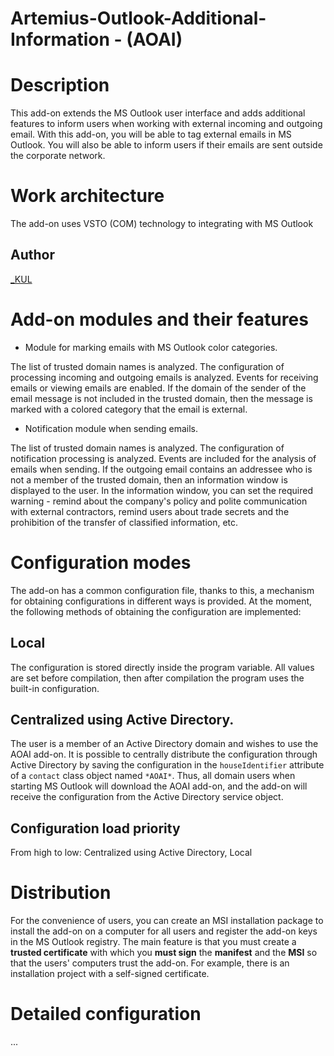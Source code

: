 # Artemius-Outlook-Additional-Information - (AOAI)

# Description

This add-on extends the MS Outlook user interface and adds additional features to inform users when working with external incoming and outgoing email. With this add-on, you will be able to tag external emails in MS Outlook. You will also be able to inform users if their emails are sent outside the corporate network.

# Work architecture

The add-on uses VSTO (COM) technology to integrating with MS Outlook

## Author

[_KUL](https://github.com/isKUL)

# Add-on modules and their features

- Module for marking emails with MS Outlook color categories.

The list of trusted domain names is analyzed. The configuration of processing incoming and outgoing emails is analyzed. Events for receiving emails or viewing emails are enabled. If the domain of the sender of the email message is not included in the trusted domain, then the message is marked with a colored category that the email is external.

- Notification module when sending emails.

The list of trusted domain names is analyzed. The configuration of notification processing is analyzed. Events are included for the analysis of emails when sending. If the outgoing email contains an addressee who is not a member of the trusted domain, then an information window is displayed to the user. In the information window, you can set the required warning - remind about the company's policy and polite communication with external contractors, remind users about trade secrets and the prohibition of the transfer of classified information, etc.
	
# Configuration modes

The add-on has a common configuration file, thanks to this, a mechanism for obtaining configurations in different ways is provided. At the moment, the following methods of obtaining the configuration are implemented:

## Local

The configuration is stored directly inside the program variable. All values are set before compilation, then after compilation the program uses the built-in configuration.

## Centralized using Active Directory.

The user is a member of an Active Directory domain and wishes to use the AOAI add-on. It is possible to centrally distribute the configuration through Active Directory by saving the configuration in the `houseIdentifier` attribute of a `contact` class object named `*AOAI*`. Thus, all domain users when starting MS Outlook will download the AOAI add-on, and the add-on will receive the configuration from the Active Directory service object.

## Configuration load priority

From high to low: Centralized using Active Directory, Local

# Distribution

For the convenience of users, you can create an MSI installation package to install the add-on on a computer for all users and register the add-on keys in the MS Outlook registry. The main feature is that you must create a **trusted certificate** with which you **must sign** the **manifest** and the **MSI** so that the users' computers trust the add-on. For example, there is an installation project with a self-signed certificate.

# Detailed configuration
...

